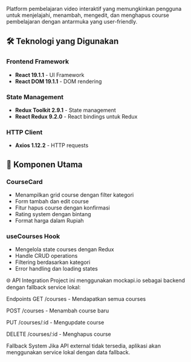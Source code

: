 Platform pembelajaran video interaktif yang memungkinkan pengguna untuk menjelajahi, menambah, mengedit, dan menghapus course pembelajaran dengan antarmuka yang user-friendly.

## 🛠️ Teknologi yang Digunakan

### Frontend Framework

- **React 19.1.1** - UI Framework
- **React DOM 19.1.1** - DOM rendering

### State Management

- **Redux Toolkit 2.9.1** - State management
- **React Redux 9.2.0** - React bindings untuk Redux

### HTTP Client

- **Axios 1.12.2** - HTTP requests

## 🎯 Komponen Utama

### CourseCard

- Menampilkan grid course dengan filter kategori
- Form tambah dan edit course
- Fitur hapus course dengan konfirmasi
- Rating system dengan bintang
- Format harga dalam Rupiah

### useCourses Hook

- Mengelola state courses dengan Redux
- Handle CRUD operations
- Filtering berdasarkan kategori
- Error handling dan loading states

🌐 API Integration
Project ini menggunakan mockapi.io sebagai backend dengan fallback service lokal:

Endpoints
GET /courses - Mendapatkan semua courses

POST /courses - Menambah course baru

PUT /courses/:id - Mengupdate course

DELETE /courses/:id - Menghapus course

Fallback System
Jika API external tidak tersedia, aplikasi akan menggunakan service lokal dengan data fallback.

